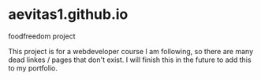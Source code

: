 # aevitas1.github.io
foodfreedom project

This project is for a webdeveloper course I am following, so there are many dead linkes / pages that don't exist. I will finish this in the future to add this to my portfolio.
